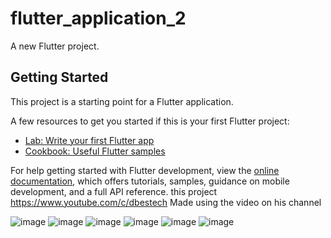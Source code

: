 # flutter_application_2

A new Flutter project.

## Getting Started

This project is a starting point for a Flutter application.

A few resources to get you started if this is your first Flutter project:

- [Lab: Write your first Flutter app](https://docs.flutter.dev/get-started/codelab)
- [Cookbook: Useful Flutter samples](https://docs.flutter.dev/cookbook)

For help getting started with Flutter development, view the
[online documentation](https://docs.flutter.dev/), which offers tutorials,
samples, guidance on mobile development, and a full API reference.
this project https://www.youtube.com/c/dbestech
Made using the video on his channel



![image](https://user-images.githubusercontent.com/66389332/187091800-98aa0f23-f6fa-4397-99c0-3f003630f088.png)
![image](https://user-images.githubusercontent.com/66389332/187091807-0bc5da63-9cbe-44c4-bb04-02be9c41f8bc.png)
![image](https://user-images.githubusercontent.com/66389332/187091812-4f7aa42b-46cf-479c-91d8-618ecd90d3ef.png)
![image](https://user-images.githubusercontent.com/66389332/187091816-024bfcd0-62bf-40c9-a743-3c633c6c33da.png)
![image](https://user-images.githubusercontent.com/66389332/187091821-1268db54-8bd5-4c3c-9e3c-8e35b0b4ce33.png)
![image](https://user-images.githubusercontent.com/66389332/187091825-d9b01105-33ab-4d1d-b353-1892c4dca0ff.png)





